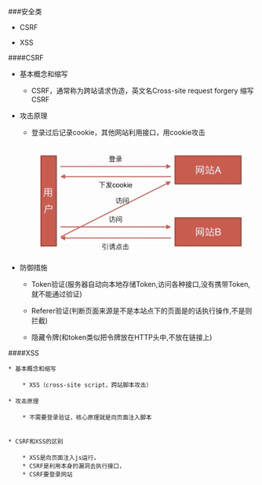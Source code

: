 ###安全类

* CSRF

* XSS


####CSRF    


* 基本概念和缩写

    * CSRF，通常称为跨站请求伪造，英文名Cross-site request forgery 缩写CSRF 


* 攻击原理

    * 登录过后记录cookie，其他网站利用接口，用cookie攻击
    
    ![](/assets/QQ截图20180307173357.png)

* 防御措施

    * Token验证(服务器自动向本地存储Token,访问各种接口,没有携带Token,就不能通过验证)
    
    * Referer验证(判断页面来源是不是本站点下的页面是的话执行操作,不是则拦截)
    
    * 隐藏令牌(和token类似把令牌放在HTTP头中,不放在链接上)


####XSS

    * 基本概念和缩写
    
        * XSS（cross-site script，跨站脚本攻击） 
    
    * 攻击原理
    
        * 不需要登录验证，核心原理就是向页面注入脚本 
        
    
    * CSRF和XSS的区别
    
        * XSS是向页面注入js运行，
        * CSRF是利用本身的漏洞去执行接口，
        * CSRF要登录网站
